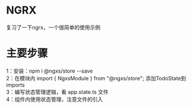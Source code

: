 # NGRX
复习了一下ngrx，一个很简单的使用示例

# 主要步骤
1：安装：npm i @ngxs/store --save
<br>
2：在模块内 import { NgxsModule } from "@ngxs/store"; 添加TodoState到imports 
<br>
3：编写状态管理逻辑，看 app.state.ts 文件
<br>
4：组件内使用状态管理，注意文件的引入
